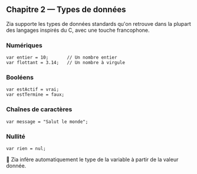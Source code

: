 
## Chapitre 2 — Types de données

Zia supporte les types de données standards qu'on retrouve dans la plupart des langages inspirés du C, avec une touche francophone.

### Numériques

```zia
var entier = 10;       // Un nombre entier
var flottant = 3.14;   // Un nombre à virgule
```

### Booléens

```zia
var estActif = vrai;
var estTermine = faux;
```

### Chaînes de caractères

```zia
var message = "Salut le monde";
```

### Nullité

```zia
var rien = nul;
```

📝 Zia infère automatiquement le type de la variable à partir de la valeur donnée.

